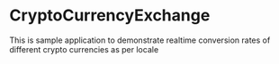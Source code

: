 # CryptoCurrencyExchange
This is sample application to demonstrate realtime conversion rates of different crypto currencies as per locale

